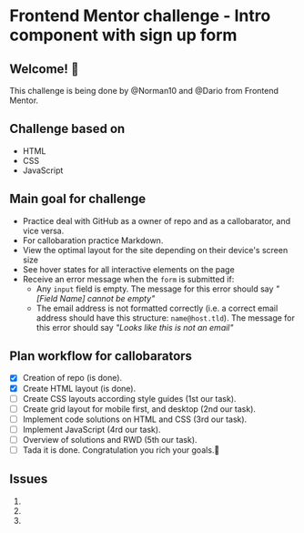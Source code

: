 # Frontend Mentor challenge - Intro component with sign up form

## Welcome! 👋

This challenge is being done by @Norman10 and @Dario from Frontend Mentor.

## Challenge based on

- HTML
- CSS
- JavaScript

## Main goal for challenge

- Practice deal with GitHub as a owner of repo and as a callobarator, and vice versa.
- For callobaration practice Markdown.
- View the optimal layout for the site depending on their device's screen size
- See hover states for all interactive elements on the page
- Receive an error message when the `form` is submitted if:
  - Any `input` field is empty. The message for this error should say *"[Field Name] cannot be empty"*
  - The email address is not formatted correctly (i.e. a correct email address should have this structure: `name@host.tld`). The message for this error should say *"Looks like this is not an email"*

## Plan workflow for callobarators

- [x] Creation of repo (is done).
- [x] Create HTML layout (is done).
- [ ] Create CSS layouts according style guides (1st our task).
- [ ] Create grid layout for mobile first, and desktop (2nd our task).
- [ ] Implement code solutions on HTML and CSS (3rd our task).
- [ ] Implement JavaScript (4rd our task).
- [ ] Overview of solutions and RWD (5th our task).
- [ ] Tada it is done. Congratulation you rich your goals.🎉

## Issues

1.
2.
3.